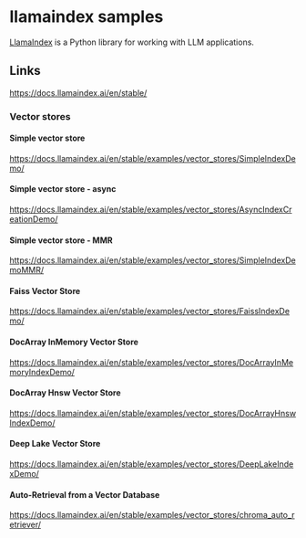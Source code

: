 # llamaindex samples

[LlamaIndex][100] is a Python library for working with LLM applications.

[100]: https://github.com/run-llama/llama_index

## Links

https://docs.llamaindex.ai/en/stable/

### Vector stores

#### Simple vector store

https://docs.llamaindex.ai/en/stable/examples/vector_stores/SimpleIndexDemo/

#### Simple vector store - async

https://docs.llamaindex.ai/en/stable/examples/vector_stores/AsyncIndexCreationDemo/

#### Simple vector store - MMR

https://docs.llamaindex.ai/en/stable/examples/vector_stores/SimpleIndexDemoMMR/

#### Faiss Vector Store

https://docs.llamaindex.ai/en/stable/examples/vector_stores/FaissIndexDemo/

#### DocArray InMemory Vector Store

https://docs.llamaindex.ai/en/stable/examples/vector_stores/DocArrayInMemoryIndexDemo/

#### DocArray Hnsw Vector Store

https://docs.llamaindex.ai/en/stable/examples/vector_stores/DocArrayHnswIndexDemo/

#### Deep Lake Vector Store

https://docs.llamaindex.ai/en/stable/examples/vector_stores/DeepLakeIndexDemo/

#### Auto-Retrieval from a Vector Database

https://docs.llamaindex.ai/en/stable/examples/vector_stores/chroma_auto_retriever/
